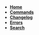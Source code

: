 * **[Home](Home)**
* **[Commands](Commands)**
* **[Changelog](Changelog)**
* **[Errors](Errors)**
* **[Search](Search)**